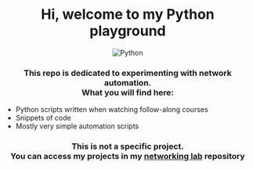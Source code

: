 <div align="center">
<h1>Hi, welcome to my Python playground</h1>

![Python](https://img.shields.io/badge/Python-3776AB?style=for-the-badge&logo=python&logoColor=white)
<!--![Python](https://img.shields.io/badge/Python-3776AB?style=for-the-badge&logo=python&logoColor=white)
![Netmiko](https://img.shields.io/badge/Netmiko-1F425F?style=for-the-badge&logo=python&logoColor=white)
![Nornir](https://img.shields.io/badge/Nornir-00599C?style=for-the-badge&logo=python&logoColor=white)
![Paramiko](https://img.shields.io/badge/Paramiko-2C2C2C?style=for-the-badge&logo=python&logoColor=white)
![VS Code](https://img.shields.io/badge/Editor-VSCode-007ACC?style=for-the-badge&logo=visual-studio-code&logoColor=white)-->


<h3>This repo is dedicated to experimenting with network automation.</br>What you will find here:</h3>
</div>

- Python scripts written when watching follow-along courses
- Snippets of code
- Mostly very simple automation scripts

<div align="center">
<h3>This is not a specific project. </br>You can access my projects in my <a href="https://github.com/andreansx/networking-lab">networking lab</a> repository</h3>

</div>